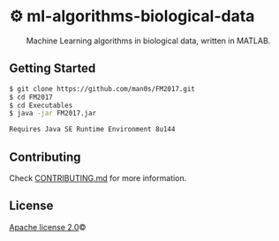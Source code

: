 # ⚙️ ml-algorithms-biological-data
<p align="center">
   Machine Learning algorithms in biological data, written in MATLAB.
</p>

## Getting Started

```bash
$ git clone https://github.com/man0s/FM2017.git
$ cd FM2017
$ cd Executables
$ java -jar FM2017.jar

Requires Java SE Runtime Environment 8u144
```

## Contributing

Check [CONTRIBUTING.md](CONTRIBUTING.md) for more information.

## License

[Apache license 2.0](LICENSE)©
